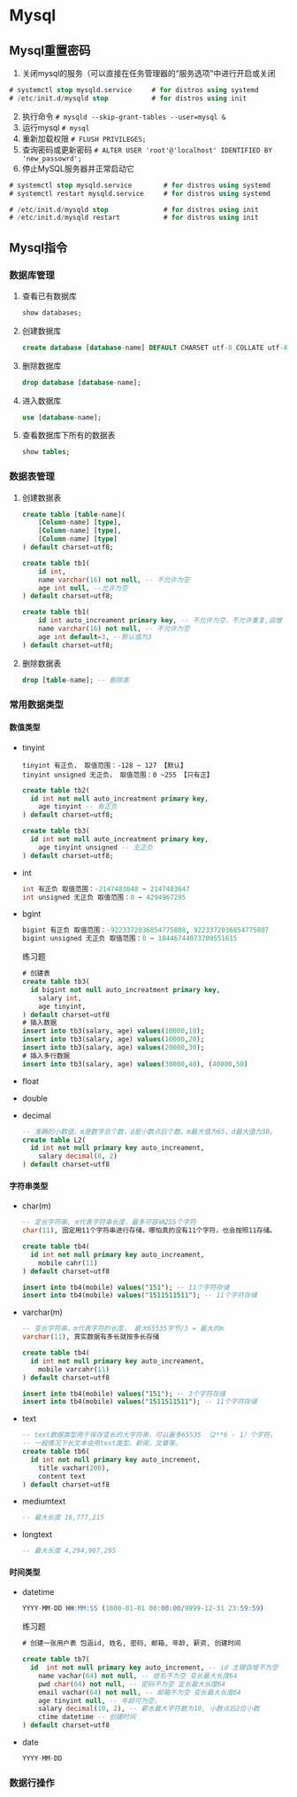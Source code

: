 # Mysql


## Mysql重置密码

1. 关闭mysql的服务（可以直接在任务管理器的“服务选项”中进行开启或关闭
```sql
# systemctl stop mysqld.service     # for distros using systemd 
# /etc/init.d/mysqld stop           # for distros using init
```
2. 执行命令 ```# mysqld --skip-grant-tables --user=mysql &```
3. 运行mysql ```# mysql```
4. 重新加载权限 ```# FLUSH PRIVILEGES;```
5. 查询密码或更新密码 ```# ALTER USER 'root'@'localhost' IDENTIFIED BY 'new_passowrd';```
6. 停止MySQL服务器并正常启动它

```sql
# systemctl stop mysqld.service        # for distros using systemd 
# systemctl restart mysqld.service     # for distros using systemd 

# /etc/init.d/mysqld stop              # for distros using init
# /etc/init.d/mysqld restart           # for distros using init
```

## Mysql指令

### 数据库管理

1. 查看已有数据库

   ```sql
   show databases;
   ```

2. 创建数据库

   

   ```sql
   create database [database-name] DEFAULT CHARSET utf-8 COLLATE utf-8_general_ci;
   ```
3. 删除数据库

   ```sql
   drop database [database-name];
   ```

4. 进入数据库

   ```sql
   use [database-name];
   ```
5. 查看数据库下所有的数据表

   ```sql
   show tables;
   ```

### 数据表管理

1. 创建数据表

   ```sql
   create table [table-name](
       [Column-name] [type],
       [Column-name] [type],
       [Column-name] [type]
   ) default charset=utf8;
   ```

   ```sql
   create table tb1(
       id int,
       name varchar(16) not null, -- 不允许为空
       age int null, --允许为空
   ) default charset=utf8;
   ```

   ```sql
   create table tb1(
       id int auto_increament primary key, -- 不允许为空，不允许重复,自增
       name varchar(16) not null, -- 不允许为空
       age int default=3, --默认值为3
   ) default charset=utf8;
   ```
2. 删除数据表

   ```sql
   drop [table-name]; -- 删除表
   ```

### 常用数据类型

#### 数值类型

* tinyint

  ```
  tinyint 有正负， 取值范围：-128 ~ 127 【默认】
  tinyint unsigned 无正负， 取值范围：0 ~255 【只有正】
  ```

  ```sql
  create table tb2(
  	id int not null auto_increatment primary key,
      age tinyint -- 有正负
  ) default charset=utf8;
  ```

  ```sql
  create table tb3(
  	id int not null auto_increatment primary key,
      age tinyint unsigned -- 无正负
  ) default charset=utf8;
  ```

* int

  ```sql
  int 有正负 取值范围：-2147483648 ~ 2147483647
  int unsigned 无正负 取值范围：0 ~ 4294967295
  ```

* bgint

  ```sql
  bigint 有正负 取值范围：-9223372036854775808, 9223372036854775807
  bigint unsigned 无正负 取值范围：0 ~ 18446744073709551615
  ```

  练习题

  ```sql
  # 创建表
  create table tb3(
  	id bigint not null auto_increatment primary key,
      salary int,
      age tinyint,
  ) default charset=utf8
  # 插入数据
  insert into tb3(salary, age) values(10000,18);
  insert into tb3(salary, age) values(10000,20);
  insert into tb3(salary, age) values(20000,30);
  # 插入多行数据
  insert into tb3(salary, age) values(30000,40), (40000,50)
  ```

* float

* double

* decimal

  ```sql
  -- 准确的小数值，m是数字总个数，d是小数点后个数。m最大值为65，d最大值为30。
  create table L2(
  	id int not null primary key auto_increament,
      salary decimal(8, 2)
  ) default charset=utf8
  ```

#### 字符串类型

* char(m)

  ```sql
  -- 定长字符串, m代表字符串长度，最多可容纳255个字符
  char(11), 固定用11个字符串进行存储，哪怕真的没有11个字符，也会按照11存储。
  
  create table tb4(
  	id int not null primary key auto_increament,
      mobile cahr(11)
  ) default charset=utf8
  
  insert into tb4(mobile) values("151"); -- 11个字符存储
  insert into tb4(mobile) values("1511511511"); -- 11个字符存储
  ```

* varchar(m)

  ```sql
  -- 变长字符串，m代表字符的长度， 最大65535字节/3 = 最大的m
  varchar(11), 真实数据有多长就按多长存储
  
  create table tb4(
  	id int not null primary key auto_increament,
      mobile varcahr(11)
  ) default charset=utf8
  
  insert into tb4(mobile) values("151"); -- 3个字符存储
  insert into tb4(mobile) values("1511511511"); -- 11个字符存储
  ```

* text

  ```sql
  -- text数据类型用于保存变长的大字符串，可以最多65535 （2**6 - 1）个字符。
  -- 一般情况下长文本会用text类型。新闻，文章等。
  create table tb6(
  	id int not null primary key auto_increment,
      title vachar(200),
      content text
  ) default charset=utf8
  ```

  

* mediumtext

  ```sql
  -- 最大长度 16,777,215
  ```

  

* longtext

  ```sql
  -- 最大长度 4,294,967,295
  ```

#### 时间类型

* datetime

  ```sql
  YYYY-MM-DD HH:MM:SS (1000-01-01 00:00:00/9999-12-31 23:59:59)
  ```

  练习题

  ```sql
  # 创建一张用户表 包涵id, 姓名, 密码, 邮箱, 年龄, 薪资, 创建时间
  
  create table tb7(
  	id  int not null primary key auto_increment, -- id 主键自增不为空
      name vachar(64) not null, -- 姓名不为空 变长最大长度64
      pwd char(64) not null, -- 密码不为空 定长最大长度64
      email vachar(64) not null, -- 邮箱不为空 变长最大长度64
      age tinyint null, -- 年龄可为空，
      salary decimal(10, 2), -- 薪水最大字符数为10, 小数点后2位小数
      ctime datetime -- 创建时间
  ) default charset=utf8
  ```

  

* date

  ```sql
  YYYY-MM-DD
  ```

### 数据行操作

